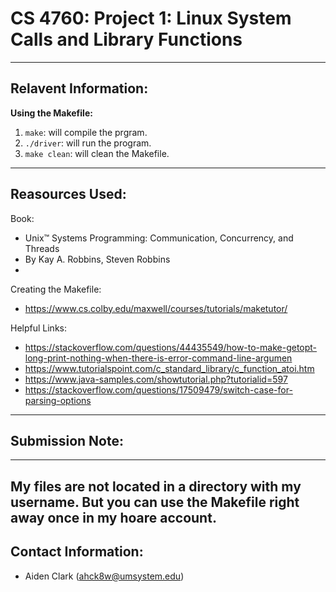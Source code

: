 # CS 4760: Project 1: Linux System Calls and Library Functions
---
## Relavent Information:
**Using the Makefile:**
1. `make`: will compile the prgram. 
2. `./driver`: will run the program. 
3. `make clean`: will clean the Makefile. 
---
## Reasources Used: 
Book: 
* Unix™ Systems Programming: Communication, Concurrency, and Threads
* By Kay A. Robbins, Steven Robbins
* 
Creating the Makefile:
* https://www.cs.colby.edu/maxwell/courses/tutorials/maketutor/

Helpful Links:
* https://stackoverflow.com/questions/44435549/how-to-make-getopt-long-print-nothing-when-there-is-error-command-line-argumen
* https://www.tutorialspoint.com/c_standard_library/c_function_atoi.htm
* https://www.java-samples.com/showtutorial.php?tutorialid=597
* https://stackoverflow.com/questions/17509479/switch-case-for-parsing-options
---
## Submission Note: 
---
My files are not located in a directory with my username. 
But you can use the Makefile right away once in my hoare account. 
---
## Contact Information: 
- Aiden Clark (ahck8w@umsystem.edu)
